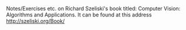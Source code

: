Notes/Exercises etc. on Richard Szeliski's book titled: Computer Vision: Algorithms and Applications. It can be found at this address
http://szeliski.org/Book/
